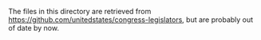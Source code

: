The files in this directory are retrieved from https://github.com/unitedstates/congress-legislators, but are probably out of date by now. 